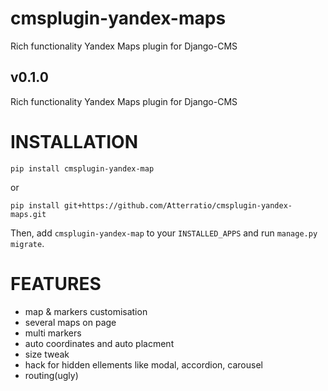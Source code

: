 cmsplugin-yandex-maps
===========
Rich functionality Yandex Maps plugin for Django-CMS

v0.1.0
-------

Rich functionality Yandex Maps plugin for Django-CMS

INSTALLATION
===========

`pip install cmsplugin-yandex-map`

or

`pip install git+https://github.com/Atterratio/cmsplugin-yandex-maps.git`

Then, add `cmsplugin-yandex-map` to your `INSTALLED_APPS` and run `manage.py migrate`.

FEATURES
===========

* map & markers customisation
* several maps on page
* multi markers
* auto coordinates and auto placment
* size tweak
* hack for hidden ellements like modal, accordion, carousel
* routing(ugly)